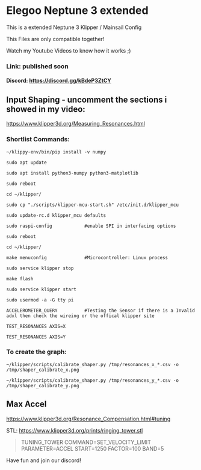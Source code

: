 # Elegoo Neptune 3 extended
This is a extended Neptune 3 Klipper / Mainsail Config

This Files are only compatible together!

Watch my Youtube Videos to know how it works ;)

### Link: published soon

#### Discord: https://discord.gg/kBdeP3ZtCY




## Input Shaping - uncomment the sections i showed in my video:

https://www.klipper3d.org/Measuring_Resonances.html

### Shortlist Commands:
```
~/klippy-env/bin/pip install -v numpy
```
```
sudo apt update
```
```
sudo apt install python3-numpy python3-matplotlib
```
```
sudo reboot
```
```
cd ~/klipper/
```
```
sudo cp "./scripts/klipper-mcu-start.sh" /etc/init.d/klipper_mcu
```
```
sudo update-rc.d klipper_mcu defaults
```
```
sudo raspi-config            #enable SPI in interfacing options
```
```
sudo reboot
```
```
cd ~/klipper/
```
```
make menuconfig              #Microcontroller: Linux process
```
```
sudo service klipper stop
```
```
make flash
```
```
sudo service klipper start
```
```
sudo usermod -a -G tty pi
```
```
ACCELEROMETER_QUERY          #Testing the Sensor if there is a Invalid adxl then check the wireing or the offical klipper site
```
```
TEST_RESONANCES AXIS=X
```
```
TEST_RESONANCES AXIS=Y
```

### To create the graph:

```
~/klipper/scripts/calibrate_shaper.py /tmp/resonances_x_*.csv -o /tmp/shaper_calibrate_x.png
```
```
~/klipper/scripts/calibrate_shaper.py /tmp/resonances_y_*.csv -o /tmp/shaper_calibrate_y.png
```

## Max Accel

https://www.klipper3d.org/Resonance_Compensation.html#tuning

STL: https://www.klipper3d.org/prints/ringing_tower.stl

>TUNING_TOWER COMMAND=SET_VELOCITY_LIMIT PARAMETER=ACCEL START=1250 FACTOR=100 BAND=5

Have fun and join our discord!
